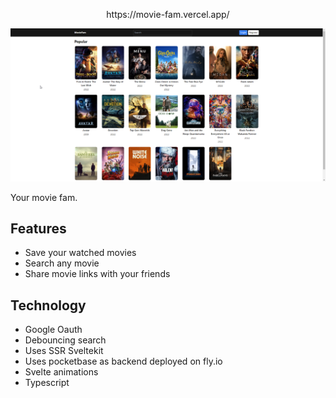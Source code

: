 <p align="center">https://movie-fam.vercel.app/</p>

![Hero Image](https://raw.githubusercontent.com/navaneeth-dev/movie-fam/main/static/movie-fam.png?token=GHSAT0AAAAAAB3GTJT5RPJUONO2LWC5OXJAY6GKVDQ)

Your movie fam.

## Features

- Save your watched movies
- Search any movie
- Share movie links with your friends

## Technology

- Google Oauth
- Debouncing search
- Uses SSR Sveltekit
- Uses pocketbase as backend deployed on fly.io
- Svelte animations
- Typescript
